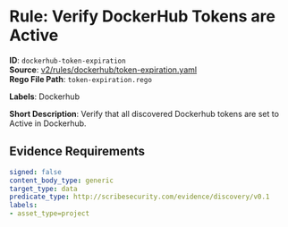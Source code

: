 # Rule: Verify DockerHub Tokens are Active

**ID**: `dockerhub-token-expiration`  
**Source**: [v2/rules/dockerhub/token-expiration.yaml](scribe-public/sample-policies.git/v2/rules/dockerhub/token-expiration.yaml)  
**Rego File Path**: `token-expiration.rego`  

**Labels**: Dockerhub

**Short Description**: Verify that all discovered Dockerhub tokens are set to Active in Dockerhub.

## Evidence Requirements

```yaml
signed: false
content_body_type: generic
target_type: data
predicate_type: http://scribesecurity.com/evidence/discovery/v0.1
labels:
- asset_type=project
```
